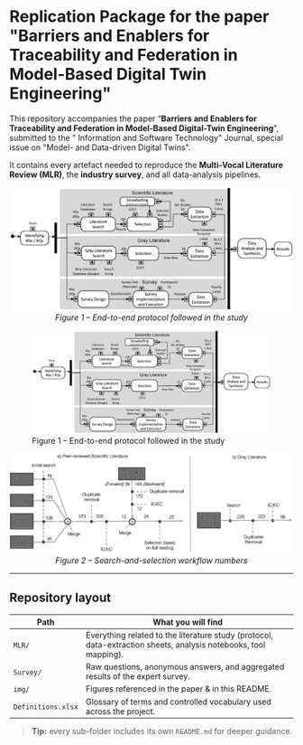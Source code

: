 # Replication Package for the paper "Barriers and Enablers for Traceability and Federation in Model-Based Digital Twin Engineering"

This repository accompanies the paper “**Barriers and Enablers for Traceability and Federation in Model-Based Digital-Twin Engineering**”, submitted to the "
Information and Software Technology" Journal, special issue on "Model- and Data-driven Digital Twins".
 
It contains every artefact needed to reproduce the **Multi-Vocal Literature Review (MLR)**, the **industry survey**, and all data-analysis pipelines.

<p align="center">
  <img src="img/protocol.png" alt="MLR protocol schematic"/>
  <br/>
  <em>Figure 1 – End-to-end protocol followed in the study</em>
</p>

<figure>
  <img src="img/protocol.png" alt="MLR protocol schematic">
  <figcaption>Figure 1 – End-to-end protocol followed in the study</figcaption>
</figure>

<p align="center">
  <img src="img/search-selection.png" alt="Search &amp; Selection workflow"/>
  <br/>
  <em>Figure 2 – Search-and-selection workflow numbers</em>
</p>

---

## Repository layout

| Path | What you will find |
| ---- | ------------------ |
| `MLR/` | Everything related to the literature study (protocol, data-extraction sheets, analysis notebooks, tool mapping). |
| `Survey/` | Raw questions, anonymous answers, and aggregated results of the expert survey. |
| `img/` | Figures referenced in the paper &amp; in this README. |
| `Definitions.xlsx` | Glossary of terms and controlled vocabulary used across the project. |

> **Tip:** every sub-folder includes its own `README.md` for deeper guidance.

